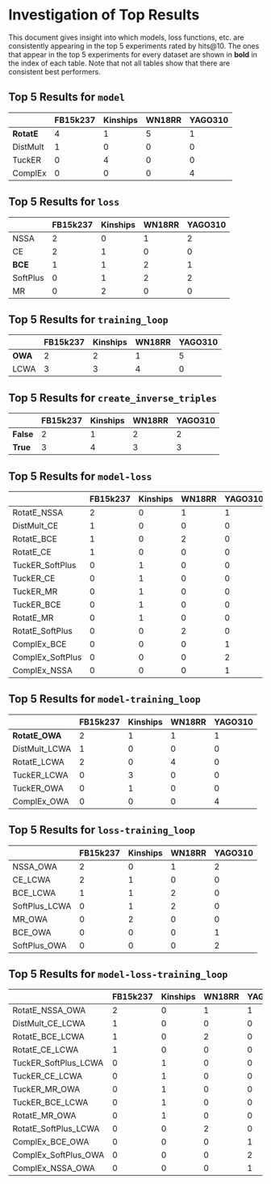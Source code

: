 # Investigation of Top Results

This document gives insight into which models, loss functions, etc. are consistently
appearing in the top 5 experiments rated by hits@10. The ones that appear in the top 5
experiments for every dataset are shown in **bold** in the index of each table. Note that not all tables
show that there are consistent best performers.

## Top 5 Results for `model`

|            |   FB15k237 |   Kinships |   WN18RR |   YAGO310 |
|------------|------------|------------|----------|-----------|
| **RotatE** |          4 |          1 |        5 |         1 |
| DistMult   |          1 |          0 |        0 |         0 |
| TuckER     |          0 |          4 |        0 |         0 |
| ComplEx    |          0 |          0 |        0 |         4 |


## Top 5 Results for `loss`

|          |   FB15k237 |   Kinships |   WN18RR |   YAGO310 |
|----------|------------|------------|----------|-----------|
| NSSA     |          2 |          0 |        1 |         2 |
| CE       |          2 |          1 |        0 |         0 |
| **BCE**  |          1 |          1 |        2 |         1 |
| SoftPlus |          0 |          1 |        2 |         2 |
| MR       |          0 |          2 |        0 |         0 |


## Top 5 Results for `training_loop`

|         |   FB15k237 |   Kinships |   WN18RR |   YAGO310 |
|---------|------------|------------|----------|-----------|
| **OWA** |          2 |          2 |        1 |         5 |
| LCWA    |          3 |          3 |        4 |         0 |


## Top 5 Results for `create_inverse_triples`

|           |   FB15k237 |   Kinships |   WN18RR |   YAGO310 |
|-----------|------------|------------|----------|-----------|
| **False** |          2 |          1 |        2 |         2 |
| **True**  |          3 |          4 |        3 |         3 |


## Top 5 Results for `model-loss`

|                  |   FB15k237 |   Kinships |   WN18RR |   YAGO310 |
|------------------|------------|------------|----------|-----------|
| RotatE_NSSA      |          2 |          0 |        1 |         1 |
| DistMult_CE      |          1 |          0 |        0 |         0 |
| RotatE_BCE       |          1 |          0 |        2 |         0 |
| RotatE_CE        |          1 |          0 |        0 |         0 |
| TuckER_SoftPlus  |          0 |          1 |        0 |         0 |
| TuckER_CE        |          0 |          1 |        0 |         0 |
| TuckER_MR        |          0 |          1 |        0 |         0 |
| TuckER_BCE       |          0 |          1 |        0 |         0 |
| RotatE_MR        |          0 |          1 |        0 |         0 |
| RotatE_SoftPlus  |          0 |          0 |        2 |         0 |
| ComplEx_BCE      |          0 |          0 |        0 |         1 |
| ComplEx_SoftPlus |          0 |          0 |        0 |         2 |
| ComplEx_NSSA     |          0 |          0 |        0 |         1 |


## Top 5 Results for `model-training_loop`

|                |   FB15k237 |   Kinships |   WN18RR |   YAGO310 |
|----------------|------------|------------|----------|-----------|
| **RotatE_OWA** |          2 |          1 |        1 |         1 |
| DistMult_LCWA  |          1 |          0 |        0 |         0 |
| RotatE_LCWA    |          2 |          0 |        4 |         0 |
| TuckER_LCWA    |          0 |          3 |        0 |         0 |
| TuckER_OWA     |          0 |          1 |        0 |         0 |
| ComplEx_OWA    |          0 |          0 |        0 |         4 |


## Top 5 Results for `loss-training_loop`

|               |   FB15k237 |   Kinships |   WN18RR |   YAGO310 |
|---------------|------------|------------|----------|-----------|
| NSSA_OWA      |          2 |          0 |        1 |         2 |
| CE_LCWA       |          2 |          1 |        0 |         0 |
| BCE_LCWA      |          1 |          1 |        2 |         0 |
| SoftPlus_LCWA |          0 |          1 |        2 |         0 |
| MR_OWA        |          0 |          2 |        0 |         0 |
| BCE_OWA       |          0 |          0 |        0 |         1 |
| SoftPlus_OWA  |          0 |          0 |        0 |         2 |


## Top 5 Results for `model-loss-training_loop`

|                      |   FB15k237 |   Kinships |   WN18RR |   YAGO310 |
|----------------------|------------|------------|----------|-----------|
| RotatE_NSSA_OWA      |          2 |          0 |        1 |         1 |
| DistMult_CE_LCWA     |          1 |          0 |        0 |         0 |
| RotatE_BCE_LCWA      |          1 |          0 |        2 |         0 |
| RotatE_CE_LCWA       |          1 |          0 |        0 |         0 |
| TuckER_SoftPlus_LCWA |          0 |          1 |        0 |         0 |
| TuckER_CE_LCWA       |          0 |          1 |        0 |         0 |
| TuckER_MR_OWA        |          0 |          1 |        0 |         0 |
| TuckER_BCE_LCWA      |          0 |          1 |        0 |         0 |
| RotatE_MR_OWA        |          0 |          1 |        0 |         0 |
| RotatE_SoftPlus_LCWA |          0 |          0 |        2 |         0 |
| ComplEx_BCE_OWA      |          0 |          0 |        0 |         1 |
| ComplEx_SoftPlus_OWA |          0 |          0 |        0 |         2 |
| ComplEx_NSSA_OWA     |          0 |          0 |        0 |         1 |


